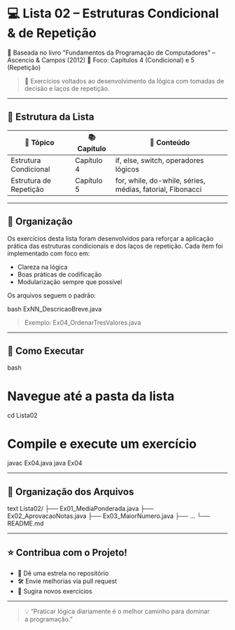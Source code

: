 # 💻 Lista 02 – Estruturas Condicional & de Repetição

📘 Baseada no livro "Fundamentos da Programação de Computadores" – Ascencio & Campos (2012)
🎯 Foco: Capítulos 4 (Condicional) e 5 (Repetição)

> 🧠 Exercícios voltados ao desenvolvimento da lógica com tomadas de decisão e laços de repetição.

---

## 🧩 Estrutura da Lista

| 🧠 Tópico              | 📚 Capítulo | 📌 Conteúdo                                                     |
| ---------------------- | ----------- | --------------------------------------------------------------- |
| Estrutura Condicional  | Capítulo 4  | if, else, switch, operadores lógicos                      |
| Estrutura de Repetição | Capítulo 5  | for, while, do-while, séries, médias, fatorial, Fibonacci |

---

## 🔎 Organização

Os exercícios desta lista foram desenvolvidos para reforçar a aplicação prática das estruturas condicionais e dos laços de repetição. Cada item foi implementado com foco em:

* Clareza na lógica
* Boas práticas de codificação
* Modularização sempre que possível

Os arquivos seguem o padrão:

bash
ExNN_DescricaoBreve.java


> Exemplo: Ex04_OrdenarTresValores.java

---

## 🚀 Como Executar

bash
# Navegue até a pasta da lista
cd Lista02

# Compile e execute um exercício
javac Ex04.java
java Ex04


---

## 📁 Organização dos Arquivos

text
Lista02/
├── Ex01_MediaPonderada.java
├── Ex02_AprovacaoNotas.java
├── Ex03_MaiorNumero.java
├── ...
└── README.md


---

## ⭐ Contribua com o Projeto!

* 🌟 Dê uma estrela no repositório
* 🛠 Envie melhorias via pull request
* 💬 Sugira novos exercícios

---

> 💡 “Praticar lógica diariamente é o melhor caminho para dominar a programação.”


